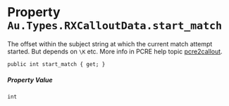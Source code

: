 # Property `Au.Types.RXCalloutData.start_match`

The offset within the subject string at which the current match attempt started. But depends on `\K` etc. More info in PCRE help topic [pcre2callout](https://www.pcre.org/current/doc/html/pcre2callout.html).

```
public int start_match { get; }
```

##### Property Value

`int`
